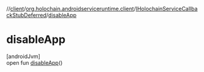 //[client](../../../index.md)/[org.holochain.androidserviceruntime.client](../index.md)/[IHolochainServiceCallbackStubDeferred](index.md)/[disableApp](disable-app.md)

# disableApp

[androidJvm]\
open fun [disableApp](disable-app.md)()